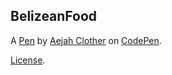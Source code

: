 BelizeanFood
------------


A [Pen](https://codepen.io/aejahclother15/pen/pWQWoO) by [Aejah Clother](https://codepen.io/aejahclother15) on [CodePen](https://codepen.io).

[License](https://codepen.io/aejahclother15/pen/pWQWoO/license).